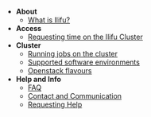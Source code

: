 - **About**
  - [What is Ilifu?](about/what_is.md)
- **Access**
  - [Requesting time on the Ilifu Cluster](access/request_time.md)
- **Cluster**
  - [Running jobs on the cluster](cluster/running_jobs.md)
  - [Supported software environments](cluster/software_environments.md)
  - [Openstack flavours](openstack/flavours.md)
- **Help and Info**
  - [FAQ](help/faq.md)
  - [Contact and Communication](help/contact.md)
  - [Requesting Help](help/requesting_help.md)
